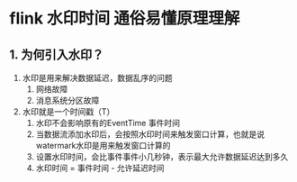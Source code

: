 # flink 水印时间 通俗易懂原理理解
## 1. 为何引入水印？
1. 水印是用来解决数据延迟，数据乱序的问题 
    1. 网络故障
    2. 消息系统分区故障
2. 水印就是一个时间戳（T） 
    1. 水印不会影响原有的EventTime 事件时间
    2. 当数据流添加水印后，会按照水印时间来触发窗口计算，也就是说watermark水印是用来触发窗口计算的
    3. 设置水印时间，会比事件事件小几秒钟，表示最大允许数据延迟达到多久
    4. 水印时间 = 事件时间 - 允许延迟时间

